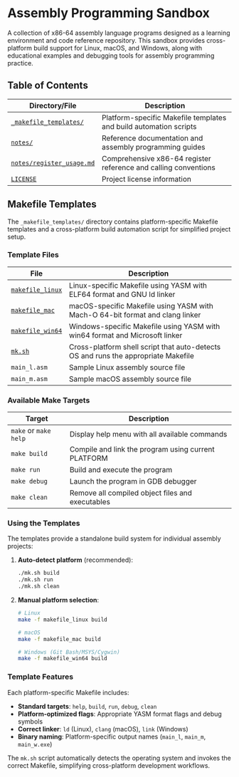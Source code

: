 # Assembly Programming Sandbox

A collection of x86-64 assembly language programs designed as a learning environment and code reference repository. This sandbox provides cross-platform build support for Linux, macOS, and Windows, along with educational examples and debugging tools for assembly programming practice.

## Table of Contents

| Directory/File | Description |
|---------------|-------------|
| [`_makefile_templates/`](./_makefile_templates/) | Platform-specific Makefile templates and build automation scripts |
| [`notes/`](./notes/) | Reference documentation and assembly programming guides |
| [`notes/register_usage.md`](./notes/register_usage.md) | Comprehensive x86-64 register reference and calling conventions |
| [`LICENSE`](./LICENSE) | Project license information |


## Makefile Templates

The `_makefile_templates/` directory contains platform-specific Makefile templates and a cross-platform build automation script for simplified project setup.

### Template Files

| File | Description |
|------|-------------|
| [`makefile_linux`](./_makefile_templates/makefile_linux) | Linux-specific Makefile using YASM with ELF64 format and GNU ld linker |
| [`makefile_mac`](./_makefile_templates/makefile_mac) | macOS-specific Makefile using YASM with Mach-O 64-bit format and clang linker |
| [`makefile_win64`](./_makefile_templates/makefile_win64) | Windows-specific Makefile using YASM with win64 format and Microsoft linker |
| [`mk.sh`](./_makefile_templates/mk.sh) | Cross-platform shell script that auto-detects OS and runs the appropriate Makefile |
| `main_l.asm` | Sample Linux assembly source file |
| `main_m.asm` | Sample macOS assembly source file |


### Available Make Targets

| Target | Description |
|--------|-------------|
| `make` or `make help` | Display help menu with all available commands |
| `make build` | Compile and link the program using current PLATFORM |
| `make run` | Build and execute the program |
| `make debug` | Launch the program in GDB debugger |
| `make clean` | Remove all compiled object files and executables |

### Using the Templates

The templates provide a standalone build system for individual assembly projects:

1. **Auto-detect platform** (recommended):
   ```bash
   ./mk.sh build
   ./mk.sh run
   ./mk.sh clean
   ```

2. **Manual platform selection**:
   ```bash
   # Linux
   make -f makefile_linux build

   # macOS
   make -f makefile_mac build

   # Windows (Git Bash/MSYS/Cygwin)
   make -f makefile_win64 build
   ```

### Template Features

Each platform-specific Makefile includes:
- **Standard targets**: `help`, `build`, `run`, `debug`, `clean`
- **Platform-optimized flags**: Appropriate YASM format flags and debug symbols
- **Correct linker**: `ld` (Linux), `clang` (macOS), `link` (Windows)
- **Binary naming**: Platform-specific output names (`main_l`, `main_m`, `main_w.exe`)

The `mk.sh` script automatically detects the operating system and invokes the correct Makefile, simplifying cross-platform development workflows.
